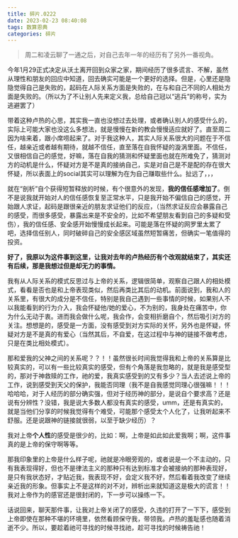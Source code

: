 ```yaml
---
title: 碎片.0222
date: 2023-02-23 08:40:08
tags: 数算恩典
categories: 碎片
---
```


>周二和凌云聊了一通之后，对自己去年一年的经历有了另外一番视角。

今年1月29正式决定从沃土离开回到众家之家，期间经历了很多谎言、不解，虽然从理性和朋友的回应中知道，回去确实可能是一个更好的选择。但是，心里还是隐隐觉得自己是失败的，起码在人际关系方面是失败的，在与和自己不同的人相处方面是失败的。（所以为了不让别人先来定义我，总给自己冠以“逃兵”的称号，实为逃避罢了）

带着这种卢热的心思，其实我一直也没想过去处理，或者确认别人的感受什么的，实际上可能大家也没这么多想法，就是慢慢在新的教会慢慢适应就好了。直至周二因为啥来着，跟小席唠起来了。对于我这种人，其实人际关系很大的问题在于不信任，越亲近或者越有期待，就越不信任，直至落在自我怀疑的漩涡里面。不信任，又很相信自己的感觉，好嘛，落在自我的猜测和怀疑里面也就在所难免了，猜测对方的动机是什么，怀疑对方是不是真的接纳自己，实是对自己是不是配的存在很大怀疑，所以表面上的social其实可以理解为在为自己赚取些什么。扯远了，，，

就在“剖析”自个获得短暂释放的时候，有个很意外的发现，**我的信任感增加了**。倒不是说我就开始对人的信任感恢复至正常水平，只是我开始不偏信自己的感觉，开始跟人求证，起码是跟很亲近的朋友求证他们的反应，（当然求证反应会暴露自己的感受，而很多感受，暴露出来是不安全的，比如不希望朋友看到自己的多疑和受伤），我的信任感、安全感开始慢慢成长起来。可能是落在怀疑的网罗里太累了吧，选择信任别人，同时破碎自己的安全感区域虽然短暂痛苦，但确实一笔值得的投资。

**好了，我原以为这件事到这里，让我对去年的卢热经历有个改观就结束了，其实还有后续，那是我想过但是却无力的事情。**

我有从人际关系的模式反思过与上帝的关系，逻辑很简单，观察自己跟人的相处模式，看看是否也是和上帝表现类似，然后再类比其后的动机。前面说到，我和人的关系里，有很大的成分是不信任，特别是我自己遇到一些事情的时候，如果别人不以我能看到的行为介入，我会怀疑他/她的爱心，不为别的，我身处在痛苦中，你为什么无动于衷。进而我会做什么呢，我会作，会变相折磨自个，然后吸引对方的关注。想想是的，感受是一方面，没有感受到对方实际的关怀，另外也是怀疑，怀疑对方是不是真的有爱心（当然其后，不自爱，在这过程中与神的链接不做考虑，只是在类比相处模式）。

那和爱我的父神之间的关系呢？？！！虽然很长时间我觉得我和上帝的关系算是比较真实的，可以有一些比较真实的感受，但有个角落是我忽略的，就是我是感受型的，那对于神救赎的工作，祂的爱，我真实感受到的又有多少？当人去述说上帝的工作，说到感受到天父的保护，我能否同理（我不是自我感觉同理心很强嘛！！！哈哈哈，对于人经历的部分确实强，但对于经历神的部分，是说自个要求高？还是说有分辨性？没错，我是说大多数人都没有真实的感受，umm，还是有真实的，就是当他们分享的时候我觉得有个难受，可能那个感受太个人化了，让我听起来不舒服。还是说跟神的链接就很弱，以至于缺少经历）？

我对上帝**个人性**的感受是很少的，比如：啊，上帝是如此如此爱我啊；啊，这件事真的是上帝的保守啊等等。

那我印象里的上帝是什么样子呢，祂就是冷眼旁观的，或者说是一个不主动的，只有我表现得好，但也不是律法主义的那种只有达到标准才会被接纳的那种表现好，是只有我状态好，才贴近我，我表现不好，会定义我不好，然后看着我改变了继续亲近我的形象。但事实上不是这样的对不对，辨析出来就知道这是极大的谎言！！我对上帝作为的感官还是很封闭的，下一步可以操练一下。

话说回来，聊天那件事，让我对上帝关闭了的感受，久违的打开了一下下，感受到上帝即使在那种不堪的环境里，依然看顾保守我，带领我。卢热的羞耻感也随着消逝不少。所以，要趁着祂可寻找的时候寻找祂，趁可寻找的时候祷告祂！